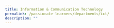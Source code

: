 ```yaml
---
title: Information & Communication Technology
permalink: /passionate-learners/departments/ict/
description: ""
---
```


